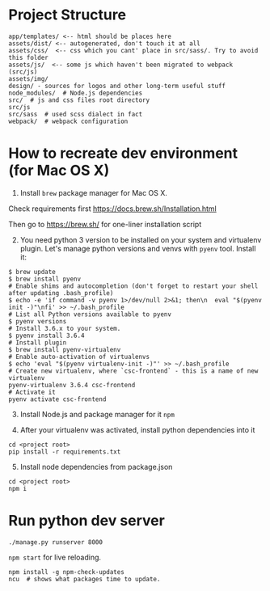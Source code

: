 # Project Structure

```
app/templates/ <-- html should be places here
assets/dist/ <-- autogenerated, don't touch it at all
assets/css/  <-- css which you cant' place in src/sass/. Try to avoid this folder
assets/js/  <-- some js which haven't been migrated to webpack (src/js)
assets/img/
design/ - sources for logos and other long-term useful stuff
node_modules/  # Node.js dependencies
src/  # js and css files root directory
src/js
src/sass  # used scss dialect in fact
webpack/  # webpack configuration
```

# How to recreate dev environment (for Mac OS X)

1. Install `brew` package manager for Mac OS X. 

Check requirements first https://docs.brew.sh/Installation.html

Then go to https://brew.sh/ for one-liner installation script

2. You need python 3 version to be installed on your system and virtualenv plugin. Let's manage python versions and venvs with `pyenv` tool. Install it:

```
$ brew update
$ brew install pyenv
# Enable shims and autocompletion (don't forget to restart your shell after updating .bash_profile) 
$ echo -e 'if command -v pyenv 1>/dev/null 2>&1; then\n  eval "$(pyenv init -)"\nfi' >> ~/.bash_profile
# List all Python versions available to pyenv
$ pyenv versions
# Install 3.6.x to your system.
$ pyenv install 3.6.4
# Install plugin
$ brew install pyenv-virtualenv
# Enable auto-activation of virtualenvs
$ echo 'eval "$(pyenv virtualenv-init -)"' >> ~/.bash_profile
# Create new virtualenv, where `csc-frontend` - this is a name of new virtualenv
pyenv-virtualenv 3.6.4 csc-frontend
# Activate it
pyenv activate csc-frontend
```

3. Install Node.js and package manager for it `npm`

4. After your virtualenv was activated, install python dependencies into it

```
cd <project root>
pip install -r requirements.txt
```

5. Install node dependencies from package.json

```
cd <project root>
npm i
```

# Run python dev server

```
./manage.py runserver 8000
```

`npm start` for live reloading.



```
npm install -g npm-check-updates
ncu  # shows what packages time to update.
``` 